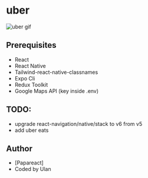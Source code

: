 # uber

![uber gif](./non-project/uber-clone.gif)

## Prerequisites

- React
- React Native
- Tailwind-react-native-classnames
- Expo Cli
- Redux Toolkit
- Google Maps API (key inside .env)

## TODO:

- upgrade react-navigation/native/stack to v6 from v5
- add uber eats

## Author

- [Papareact]
- Coded by Ulan
